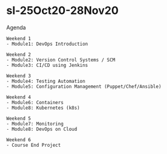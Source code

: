 # sl-25Oct20-28Nov20

Agenda

    Weekend 1
    - Module1: DevOps Introduction

    Weekend 2
    - Module2: Version Control Systems / SCM
    - Module3: CI/CD using Jenkins

    Weekend 3
    - Module4: Testing Automation
    - Module5: Configuration Management (Puppet/Chef/Ansible)

    Weekend 4
    - Module6: Containers
    - Module8: Kubernetes (k8s)
    
    Weekend 5
    - Module7: Monitoring
    - Module8: DevOps on Cloud
    
    Weekend 6
    - Course End Project

